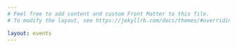 ```yaml
---
# Feel free to add content and custom Front Matter to this file.
# To modify the layout, see https://jekyllrb.com/docs/themes/#overriding-theme-defaults

layout: events
---
```


